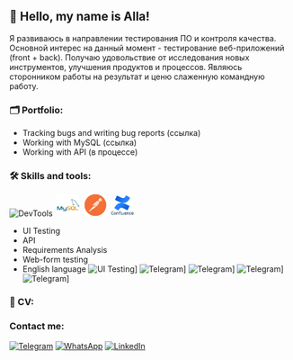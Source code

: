 ## :wave: Hello, my name is Alla!

Я развиваюсь в направлении тестирования ПО и контроля качества. Основной интерес на данный момент - тестирование веб-приложений (front + back).
Получаю удовольствие от исследования новых инструментов, улучшения продуктов и процессов. Являюсь сторонником работы на результат и ценю слаженную командную работу.


### :card_index_dividers: Portfolio:
- Tracking bugs and writing bug reports (ссылка)
- Working with MySQL (ссылка)
- Working with API (в процессе)

### :hammer_and_wrench: Skills and tools:

<div>
  <img src="https://www.svgrepo.com/show/378785/chrome-dev.svg" title="DevTools" alt="DevTools" width="40" height="40"/>&nbsp;
  <img src="https://github.com/devicons/devicon/blob/master/icons/mysql/mysql-original-wordmark.svg" title="MySQL" alt="MySQL" width="40" height="40"/>&nbsp;
  <img src="https://github.com/devicons/devicon/blob/master/icons/postman/postman-original.svg" title="Postman" alt="Postman" width="40" height="40"/>&nbsp;
  <img src="https://github.com/devicons/devicon/blob/master/icons/confluence/confluence-original-wordmark.svg" title="Confluence" alt="Confluence" width="40" height="40"/>&nbsp;
</div>

- UI Testing
- API
- Requirements Analysis
- Web-form testing
- English language
![UI Testing](https://img.shields.io/badge/UI-Testing-blue)]
![Telegram](https://img.shields.io/badge/-Telegram-090909?style=for-the-badge&logo=telegram&logoColor=27A0D9)]
![Telegram](https://img.shields.io/badge/-Telegram-090909?style=for-the-badge&logo=telegram&logoColor=27A0D9)]
![Telegram](https://img.shields.io/badge/-Telegram-090909?style=for-the-badge&logo=telegram&logoColor=27A0D9)]
![Telegram](https://img.shields.io/badge/-Telegram-090909?style=for-the-badge&logo=telegram&logoColor=27A0D9)]


### :bookmark_tabs: CV:

### Contact me:
[![Telegram](https://img.shields.io/badge/-Telegram-090909?style=for-the-badge&logo=telegram&logoColor=27A0D9)](https://t.me/AllaDerzhavina)
[![WhatsApp](https://img.shields.io/badge/WhatsApp-25D366?style=for-the-badge&logo=whatsapp&logoColor=white)](https://wa.me/79605447984)
[![LinkedIn](https://img.shields.io/badge/linkedin-%230077B5.svg?style=for-the-badge&logo=linkedin&logoColor=white)](https://www.linkedin.com/in/alla-derzhavina)

